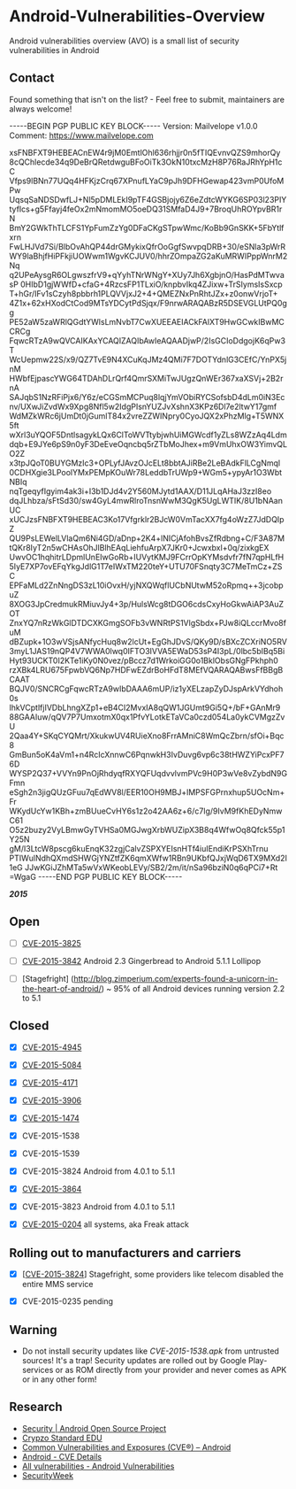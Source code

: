# Android-Vulnerabilities-Overview

Android vulnerabilities overview (AVO) is a small list of security vulnerabilities in Android


Contact
------------

Found something that isn't on the list? - Feel free to submit, maintainers are always welcome! 


-----BEGIN PGP PUBLIC KEY BLOCK-----
Version: Mailvelope v1.0.0
Comment: https://www.mailvelope.com

xsFNBFXT9HEBEACnEW4r9jM0EmtlOhl636rhjjr0n5fTIQEvnvQZS9mhorQy
8cQChlecde34q9DeBrQRetdwguBFoOiTk3OkN10txcMzH8P76RaJRhYpH1cC
Vfps9lBNn77UQq4HFKjzCrq67XPnufLYaC9pJh9DFHGewap423vmP0UfoMPw
UqsqSaNDSDwfLJ+Nl5pDMLEkI9pTF4GSBjojy6Z6eZdtcWYKG6SP03l23PIY
tyfIcs+g5Ffayj4feOx2mNmomMO5oeDQ31SMfaD4J9+7BroqUhROYpvBR1rN
BmY2GWkThTLCFS1YpFumZzYg0DFaCKgSTpwWmc/KoBb9GnSKK+5FbYtlfxrn
FwLHJVd7Si/BlbOvAhQP44drGMykixQfrOoGgfSwvpqDRB+30/eSNla3pWrR
WY9laBhjfHiPFkjiUOWwm1WgvKCJUV0/hhrZOmpaZG2aKuMRWIPppWnrM2Nq
q2UPeAysgR6OLgwszfrV9+qYyhTNrWNgY+XUy7Jh6XgbjnO/HasPdMTwvasP
0HIbD1gjWWfD+cfaG+4RzcsFP1TLxiO/knpbvIkq4ZJixw+TrSIymsIsSxcp
T+hGr/IFv1sCzyh8pbbrh1PLQVVjxJ2+4+QMEZNxPnRhtJZx+z0onwVrjoT+
4Z1x+62xHXodCtCod9MTsYDCytPdSjqx/F9nrwARAQABzR5DSEVGLUtPQ0gg
PE52aW5zaWRlQGdtYWlsLmNvbT7CwXUEEAEIACkFAlXT9HwGCwkIBwMCCRCg
FqwcRTzA9wQVCAIKAxYCAQIZAQIbAwIeAQAADjwP/2IsGCIoDdgojK6qPw3T
WcUepmw22S/x9/QZ7TvE9N4XCuKqJMz4QMi7F7DOTYdnlG3CEfC/YnPX5jnM
HWbfEjpascYWG64TDAhDLrQrf4QmrSXMiTwJUgzQnWEr367xaXSVj+2B2rnA
SAJqbS1NzRFiPjx6/Y6z/eCGSmMCPuq8lqjYmVObiRYCSofsbD4dLm0iN3Ec
nv/UXwJiZvdWx9Xpg8Nfl5w2IdgPIsnYUZJvXshnX3KPz6Dl7e2ltwY17gmf
WdMZkWRc6jUmDt0jGumlT84x2vreZZWINpry0CyoJQX2xPhzMlg+T5WNX5ft
wXrl3uYQOF5DntlsagykLQx6ClToWVTtybjwhUiMGWcdf1yZLs8WZzAq4Ldm
dqb+E9JYe6pS9n0yF3DeEveOqncbq5rZTbMoJhex+m9VmUhxOW3YimvQLO2Z
x3tpJQoT0BUYGMzIc3+OPLyfJAvzOJcELt8bbtAJiRBe2LeBAdkFlLCgNmql
0CDHXgie3LPoolYMxPEMpKOuWr78LeddbTrUWp9+WGm5+ypyAr1O3WbtNBIq
nqTgeqyfIgyim4ak3i+I3b1DJd4v2Y560MJytd1AAX/D11JLqAHaJ3zzI8eo
dqJLhbza/sFtSd30/sw4GyL4mwRlroTnsnWwM3QgK5UgLWTIK/8U1bNAanUC
xUCJzsFNBFXT9HEBEAC3Ko17Vfgrklr2BJcW0VmTacXX7fg4oWzZ7JdDQIpZ
QU9PsLEWelLVlaQm6Ni4GD/aDnp+2K4+lNICjAfohBvsZfRdbng+C/F3A87M
tQKr8IyT2n5wCHAsOhJlBlhEAqLiehfuArpX7JKr0+Jcwxbxl+0q/zixkgEX
UwvOC1hqhitrLDpmlUnEIwGoRb+IUVytKMJ9FCrrOpKYMsdvfr7fN7qpHLfH
5IyE7XP7ovEFqYkgJdlG1T7eIWxTM220teY+UTU70FSnqty3C7MeTmCz+ZSC
EPFaMLd2ZnNngDS3zL10iOvxH/yjNXQWqflUCbNUtwM52oRpmq++3jcobpuZ
8XOG3JpCredmukRMiuvJy4+3p/HulsWcg8tDGO6cdsCxyHoGkwAiAP3AuZOT
ZnxYQ7nRzWkGlDTDCXKGmgSOFb3vWNRtPS1VlgSbdx+PJw8iQLccrMvo8fuM
dBZupk+1O3wVSjsANfycHuq8w2lcUt+EgGhJDvS/QKy9D/sBXcZCXriNO5RV
3myL1JAS19nQP4V7WWA0lwq0IFTO3IVVA5EWaD53sP4I3pL/0lbc5bIBq5Bi
Hyt93UCKT0I2KTe1iKy0N0vez/pBccz7d1WrkoiGG0o1BklObsGNgFPkhph0
rzXBk4LRU675FpwbVQ6Np7HDFwEZdrBoHFdT8MEfVQARAQABwsFfBBgBCAAT
BQJV0/SNCRCgFqwcRTzA9wIbDAAA6mUP/iz1yXELzapZyDJspArkVYdhoh0s
lhkVCptlfjIVDbLhngXZp1+eB4CI2MvxIA8qQW1JGUmt9Gi5Q+/bF+GAnMr9
88GAAIuw/qQV7P7UmxotmX0qx1PfvYLotkETaVCa0czd054La0ykCVMgzZvU
2Qaa4Y+SKqCYQMrt/XkukwUV4RUieXno8FrrAMniC8WmQcZbrn/sfOi+Bqc8
GmBun5oK4aVm1+n4RcIcXnnwC6PqnwkH3IvDuvg6vp6c38tHWZYiPcxPF76D
WYSP2Q37+VVYn9PnOjRhdyqfRXYQFUqdvvlvmPVc9H0P3wVe8vZybdN9GFmn
eSgh2n3jigQUzGFuu7qEdWV8l/EER10OH9MBJ+lMPSFGPrnxhup5UOcNm+Fr
WKydUcYw1KBh+zmBUueCvHY6s1z2o42AA6z+6/c7lg/9IvM9fKhEDyNmwC61
O5z2buzy2VyLBmwGyTVHSa0MGJwgXrbWUZipX3B8q4WfwOq8Qfck55p1Y25N
gM/I3LtcW8pscg6kuEnqK32zgjCalvZSPXYEIsnHTf4iuIEndiKrPSXhTrnu
PTIWulNdhQXmdSHWGjYNZtfZK6qmXWfw1RBn9UKbfQJxjWqD6TX9MXd2I1eG
JJwKGiJZhMTa5wVxWKeobLEVy/SB2/2m/it/nSa96bziN0q6qPCi7+Rt
=WgaG
-----END PGP PUBLIC KEY BLOCK-----

***2015***


Open 
--------

- [ ] [CVE-2015-3825](https://securityintelligence.com/one-class-to-rule-them-all-new-android-serialization-vulnerability-gives-underprivileged-apps-super-status/)
- [ ] [CVE-2015-3842](http://blog.trendmicro.com/trendlabs-security-intelligence/mediaserver-takes-another-hit-with-latest-android-vulnerability/) Android 2.3 Gingerbread to Android 5.1.1 Lollipop
- [ ] [Stagefright] (http://blog.zimperium.com/experts-found-a-unicorn-in-the-heart-of-android/) ~ 95% of all Android devices running version 2.2 to 5.1


Closed
--------

- [x] [CVE-2015-4945](http://cve.mitre.org/cgi-bin/cvename.cgi?name=CVE-2015-4945)
- [x] [CVE-2015-5084](http://cve.mitre.org/cgi-bin/cvename.cgi?name=CVE-2015-5084)
- [x] [CVE-2015-4171](http://cve.mitre.org/cgi-bin/cvename.cgi?name=CVE-2015-4171)
- [x] [CVE-2015-3906](http://cve.mitre.org/cgi-bin/cvename.cgi?name=CVE-2015-3906)
- [x] [CVE-2015-1474](http://www.cvedetails.com/cve/CVE-2015-1474/)
- [x] CVE-2015-1538
- [x] CVE-2015-1539
- [x] CVE-2015-3824 Android from 4.0.1 to 5.1.1
- [x] [CVE-2015-3864](http://home.mcafee.com/VirusInfo/VirusProfile.aspx?key=9609519)
- [x] CVE-2015-3823 Android from 4.0.1 to 5.1.1
- [x] [CVE-2015-0204](https://freakattack.com/) all systems, aka Freak attack


Rolling out to manufacturers and carriers
--------

- [x] [[CVE-2015-3824](https://blog.exodusintel.com/2015/08/13/stagefright-mission-accomplished/)] Stagefright, some providers like telecom disabled the entire MMS service
- [x] CVE-2015-0235 pending


Warning
--------

* Do not install security updates like _CVE-2015-1538.apk_ from untrusted sources! It's a trap! Security updates are rolled out by Google Play-services or as ROM directly from your provider and never comes as APK or in any other form!


Research
--------

* [Security | Android Open Source Project](https://source.android.com/devices/tech/security/)
* [Crypzo Standard EDU](https://crypto.stanford.edu)
* [Common Vulnerabilities and Exposures (CVE®) – Android](http://cve.mitre.org/cgi-bin/cvekey.cgi?keyword=android)
* [Android - CVE Details](http://www.cvedetails.com/product/19997/Google-Android.html?vendor_id=1224)
* [All vulnerabilities - Android Vulnerabilities](http://www.androidvulnerabilities.org/all)
* [SecurityWeek](http:/www.securityweek.com)
